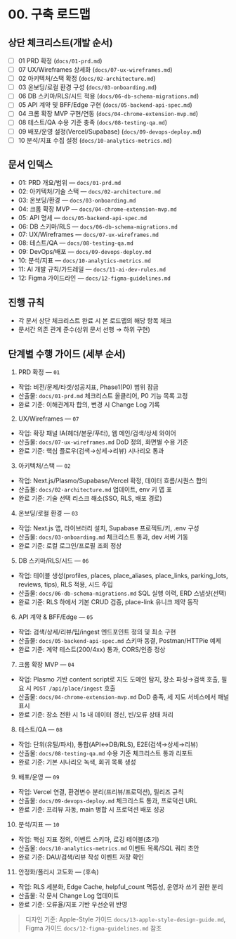 # 00. 구축 로드맵

## 상단 체크리스트(개발 순서)
- [ ] 01 PRD 확정 (`docs/01-prd.md`)
- [ ] 07 UX/Wireframes 상세화 (`docs/07-ux-wireframes.md`)
- [ ] 02 아키텍처/스택 확정 (`docs/02-architecture.md`)
- [ ] 03 온보딩/로컬 환경 구성 (`docs/03-onboarding.md`)
- [ ] 06 DB 스키마/RLS/시드 적용 (`docs/06-db-schema-migrations.md`)
- [ ] 05 API 계약 및 BFF/Edge 구현 (`docs/05-backend-api-spec.md`)
- [ ] 04 크롬 확장 MVP 구현/연동 (`docs/04-chrome-extension-mvp.md`)
- [ ] 08 테스트/QA 수용 기준 충족 (`docs/08-testing-qa.md`)
- [ ] 09 배포/운영 설정(Vercel/Supabase) (`docs/09-devops-deploy.md`)
- [ ] 10 분석/지표 수집 설정 (`docs/10-analytics-metrics.md`)

## 문서 인덱스
- 01: PRD 개요/범위 — `docs/01-prd.md`
- 02: 아키텍처/기술 스택 — `docs/02-architecture.md`
- 03: 온보딩/환경 — `docs/03-onboarding.md`
- 04: 크롬 확장 MVP — `docs/04-chrome-extension-mvp.md`
- 05: API 명세 — `docs/05-backend-api-spec.md`
- 06: DB 스키마/RLS — `docs/06-db-schema-migrations.md`
- 07: UX/Wireframes — `docs/07-ux-wireframes.md`
- 08: 테스트/QA — `docs/08-testing-qa.md`
- 09: DevOps/배포 — `docs/09-devops-deploy.md`
- 10: 분석/지표 — `docs/10-analytics-metrics.md`
- 11: AI 개발 규칙/가드레일 — `docs/11-ai-dev-rules.md`
- 12: Figma 가이드라인 — `docs/12-figma-guidelines.md`

## 진행 규칙
- 각 문서 상단 체크리스트 완료 시 본 로드맵의 해당 항목 체크
- 문서간 의존 관계 준수(상위 문서 선행 → 하위 구현)

## 단계별 수행 가이드 (세부 순서)

1) PRD 확정 — `01`
- 작업: 비전/문제/타겟/성공지표, Phase1(P0) 범위 잠금
- 산출물: `docs/01-prd.md` 체크리스트 올클리어, P0 기능 목록 고정
- 완료 기준: 이해관계자 합의, 변경 시 Change Log 기록

2) UX/Wireframes — `07`
- 작업: 확장 패널 IA(헤더/본문/푸터), 웹 메인/검색/상세 와이어
- 산출물: `docs/07-ux-wireframes.md` DoD 정의, 화면별 수용 기준
- 완료 기준: 핵심 플로우(검색→상세→리뷰) 시나리오 통과

3) 아키텍처/스택 — `02`
- 작업: Next.js/Plasmo/Supabase/Vercel 확정, 데이터 흐름/시퀀스 합의
- 산출물: `docs/02-architecture.md` 업데이트, env 키 맵 표
- 완료 기준: 기술 선택 리스크 해소(SSO, RLS, 배포 경로)

4) 온보딩/로컬 환경 — `03`
- 작업: Next.js 앱, 라이브러리 설치, Supabase 프로젝트/키, .env 구성
- 산출물: `docs/03-onboarding.md` 체크리스트 통과, dev 서버 기동
- 완료 기준: 로컬 로그인/프로필 조회 정상

5) DB 스키마/RLS/시드 — `06`
- 작업: 테이블 생성(profiles, places, place_aliases, place_links, parking_lots, reviews, tips), RLS 적용, 시드 주입
- 산출물: `docs/06-db-schema-migrations.md` SQL 실행 이력, ERD 스냅샷(선택)
- 완료 기준: RLS 하에서 기본 CRUD 검증, place-link 유니크 제약 동작

6) API 계약 & BFF/Edge — `05`
- 작업: 검색/상세/리뷰/팁/ingest 엔드포인트 정의 및 최소 구현
- 산출물: `docs/05-backend-api-spec.md` 스키마 동결, Postman/HTTPie 예제
- 완료 기준: 계약 테스트(200/4xx) 통과, CORS/인증 정상

7) 크롬 확장 MVP — `04`
- 작업: Plasmo 기반 content script로 지도 도메인 탐지, 장소 파싱→검색 호출, 필요 시 `POST /api/place/ingest` 호출
- 산출물: `docs/04-chrome-extension-mvp.md` DoD 충족, 세 지도 서비스에서 패널 표시
- 완료 기준: 장소 전환 시 1s 내 데이터 갱신, 빈/오류 상태 처리

8) 테스트/QA — `08`
- 작업: 단위(유틸/파서), 통합(API↔DB/RLS), E2E(검색→상세→리뷰)
- 산출물: `docs/08-testing-qa.md` 수용 기준 체크리스트 통과 리포트
- 완료 기준: 기본 시나리오 녹색, 회귀 목록 생성

9) 배포/운영 — `09`
- 작업: Vercel 연결, 환경변수 분리(프리뷰/프로덕션), 릴리즈 규칙
- 산출물: `docs/09-devops-deploy.md` 체크리스트 통과, 프로덕션 URL
- 완료 기준: 프리뷰 자동, main 병합 시 프로덕션 배포 성공

10) 분석/지표 — `10`
- 작업: 핵심 지표 정의, 이벤트 스키마, 로깅 테이블(초기)
- 산출물: `docs/10-analytics-metrics.md` 이벤트 목록/SQL 쿼리 초안
- 완료 기준: DAU/검색/리뷰 작성 이벤트 저장 확인

11) 안정화/폴리시 고도화 — (후속)
- 작업: RLS 세분화, Edge Cache, helpful_count 멱등성, 운영자 쓰기 권한 분리
- 산출물: 각 문서 Change Log 업데이트
- 완료 기준: 오류율/지표 기반 우선순위 반영

> 디자인 기준: Apple-Style 가이드 `docs/13-apple-style-design-guide.md`, Figma 가이드 `docs/12-figma-guidelines.md` 참조
